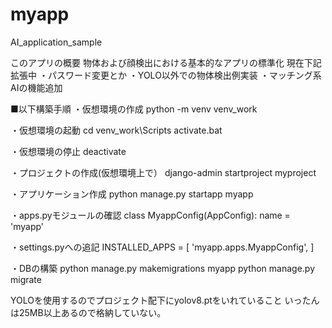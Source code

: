 # myapp
AI_application_sample

このアプリの概要
物体および顔検出における基本的なアプリの標準化
現在下記拡張中
・パスワード変更とか
・YOLO以外での物体検出例実装
・マッチング系AIの機能追加


■以下構築手順
・仮想環境の作成
python -m venv venv_work

・仮想環境の起動
cd venv_work\Scripts
activate.bat

・仮想環境の停止
deactivate

・プロジェクトの作成(仮想環境上で）
django-admin startproject myproject

・アプリケーション作成
python manage.py startapp myapp

・apps.pyモジュールの確認
class MyappConfig(AppConfig):
    name = 'myapp'

・settings.pyへの追記
INSTALLED_APPS = [
    'myapp.apps.MyappConfig',
]

・DBの構築
python manage.py makemigrations myapp
python manage.py migrate




YOLOを使用するのでプロジェクト配下にyolov8.ptをいれていること
いったんは25MB以上あるので格納していない。
